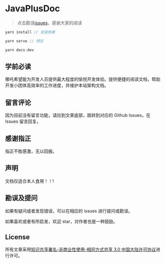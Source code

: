 # JavaPlusDoc

> 点击勘误[issues](https://github.com/webVueBlog/JavaPlusDoc/issues)，感谢大家的阅读

```js
yarn install // 安装依赖
```

```js
yarn serve // 预览
```

```js
yarn docs:dev
```

## 学前必读

哪吒希望能为开发人员提供最大程度的愉悦开发体验。提供便捷的阅读文档，帮助开发小团体高效率的工作进度，并维护本站架构文档。

## 留言评论

因为目前没有留言功能，请拉到文章底部，跳转到对应的 Github Issues，在 Issues 留言回复。

## 感谢指正

指正不胜感激，无以回报。

## 声明

文档仅适合本人食用！！!



## 勘误及提问

如果有疑问或者发现错误，可以在相应的 issues 进行提问或勘误。

如果喜欢或者有所启发，欢迎 star，对作者也是一种鼓励。

## License

所有文章采用[知识共享署名-非商业性使用-相同方式共享 3.0 中国大陆许可协议](http://creativecommons.org/licenses/by-nc-sa/3.0/cn/)进行许可。
